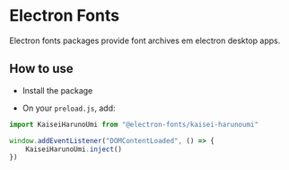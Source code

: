 # Electron Fonts

Electron fonts packages provide font archives em electron desktop apps.

## How to use

* Install the package

* On your `preload.js`, add:

```ts
import KaiseiHarunoUmi from "@electron-fonts/kaisei-harunoumi"

window.addEventListener("DOMContentLoaded", () => {
    KaiseiHarunoUmi.inject()
})
```